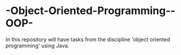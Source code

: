 # -Object-Oriented-Programming--OOP-
In this repository will have tasks from the discipline 'object oriented programming' using Java. 
